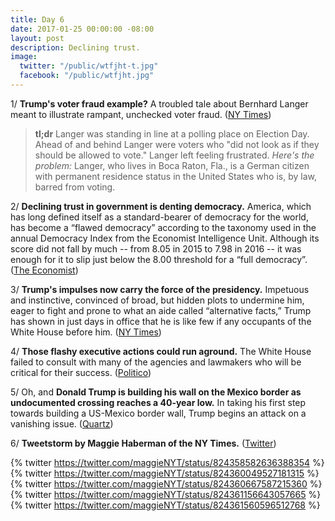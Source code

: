 ```yaml
---
title: Day 6
date: 2017-01-25 00:00:00 -08:00
layout: post
description: Declining trust.
image:
  twitter: "/public/wtfjht-t.jpg"
  facebook: "/public/wtfjht.jpg"
---
```


1/ **Trump's voter fraud example?** A troubled tale about Bernhard Langer meant to illustrate rampant, unchecked voter fraud. ([NY Times](https://www.nytimes.com/2017/01/25/us/politics/trump-bernhard-langer-voting-fraud.html))

> **tl;dr** Langer was standing in line at a polling place on Election Day. Ahead of and behind Langer were voters who "did not look as if they should be allowed to vote." Langer left feeling frustrated. *Here's the problem:* Langer, who lives in Boca Raton, Fla., is a German citizen with permanent residence status in the United States who is, by law, barred from voting. 

2/ **Declining trust in government is denting democracy.** America, which has long defined itself as a standard-bearer of democracy for the world, has become a “flawed democracy” according to the taxonomy used in the annual Democracy Index from the Economist Intelligence Unit. Although its score did not fall by much -- from 8.05 in 2015 to 7.98 in 2016 -- it was enough for it to slip just below the 8.00 threshold for a “full democracy”. ([The Economist](http://www.economist.com/blogs/graphicdetail/2017/01/daily-chart-20))

3/ **Trump's impulses now carry the force of the presidency.** Impetuous and instinctive, convinced of broad, but hidden plots to undermine him, eager to fight and prone to what an aide called “alternative facts,” Trump has shown in just days in office that he is like few if any occupants of the White House before him. ([NY Times](https://www.nytimes.com/2017/01/25/us/politics/donald-trump-presidency.html))

4/ **Those flashy executive actions could run aground.** The White House failed to consult with many of the agencies and lawmakers who will be critical for their success. ([Politico](http://www.politico.com/story/2017/01/trumps-flashy-executive-actions-could-run-aground-234200))

5/ Oh, and **Donald Trump is building his wall on the Mexico border as undocumented crossing reaches a 40-year low.** In taking his first step towards building a US-Mexico border wall, Trump begins an attack on a vanishing issue. ([Quartz](https://qz.com/894606/trumps-executive-order-to-build-a-us-mexico-border-wall-attacks-a-vanishing-issue/))

6/ **Tweetstorm by Maggie Haberman of the NY Times.** ([Twitter](https://twitter.com/maggieNYT/status/824358582636388354))

{% twitter https://twitter.com/maggieNYT/status/824358582636388354 %}
{% twitter https://twitter.com/maggieNYT/status/824360049527181315 %}
{% twitter https://twitter.com/maggieNYT/status/824360667587215360 %}
{% twitter https://twitter.com/maggieNYT/status/824361156643057665 %}
{% twitter https://twitter.com/maggieNYT/status/824361560596512768 %}